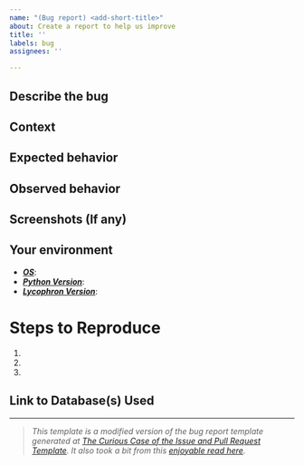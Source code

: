 ```yaml
---
name: "(Bug report) <add-short-title>"
about: Create a report to help us improve
title: ''
labels: bug
assignees: ''

---
```


<!--- Please, provide a general summary of the request in the Title above -->

## Describe the bug
<!--- Provide a detailed description of the bug encountered -->



## Context
<!--- What were you trying to do? -->



## Expected behavior
<!--- What should have happen? -->



## Observed behavior
<!--- What actually happened? -->



## Screenshots (If any)
<!--- If you can provide screenshoots, please, do. It helps. A lot. -->



## Your environment
<!--- Include as many relevant details about the environment you experience the bug in -->

* **<u>*OS*</u>**:
* ***<u>Python Version</u>***:
* <u>***Lycophron Version***</u>:



# Steps to Reproduce
<!--- Please, provide a link to a screencast showing the steps that led to the bug or list a series of unambiguous steps to reproduce the problem -->

1. 
2. 
3. 



## Link to Database(s) Used
<!--- You probably were running this with a specific database. Please, provide the link below so I can have access to the same dataset. -->
<!--- Both Google Drive or Dropbox links are fine. Just make sure to make them shareable. -->

------
>*This template is a modified version of the bug report template generated at [The Curious Case of the Issue and Pull Request Template](https://www.talater.com/open-source-templates/#/). It also took a bit from this [enjoyable read here](https://medium.com/nyc-planning-digital/writing-a-proper-github-issue-97427d62a20f).*
